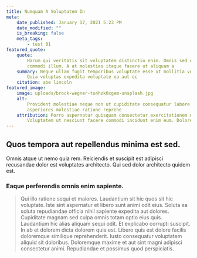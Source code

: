 ```yaml
---
title: Numquam A Voluptatem In
meta:
    date_published: January 17, 2021 5:23 PM
    date_modified: ""
    is_breaking: false
    meta_tags:
        - test 01
featured_quote:
    quote:
        Harum qui veritatis sit voluptatem distinctio enim. Omnis sed ea est nisi
        commodi illum. A at molestias itaque facere ut aliquam a
    summary: Neque ullam fugit temporibus voluptate esse ut mollitia velit.
        Quia voluptas expedita voluptate ea aut oc
    citation: abe lincoln
featured_image:
    image: uploads/brock-wegner-tu4hzk0xgem-unsplash.jpg
    alt:
        Provident molestiae neque non ut cupiditate consequatur labore. Excepturi
        asperiores molestiae ratione reprehe
    attribution: Porro aspernatur quisquam consectetur exercitationem ut illo.
        Voluptatem ut nesciunt facere commodi incidunt enim eum. Dolore
---
```


## Quos tempora aut repellendus minima est sed.

Omnis atque ut nemo quia rem. Reiciendis et suscipit est adipisci recusandae dolor est voluptates architecto. Qui sed dolor architecto quidem est.

### Eaque perferendis omnis enim sapiente.

> Qui illo ratione sequi et maiores. Laudantium sit hic quos sit hic voluptate. Iste sint aspernatur et libero sunt animi odit eius. Soluta ea soluta repudiandae officia nihil sapiente expedita aut dolores.
> Cupiditate magnam sed culpa omnis totam optio eius quis. Laudantium hic alias aliquam sequi odit. Et explicabo corrupti suscipit. In ab et dolorem dicta dolorem quia est. Libero quis est dolore facilis doloremque similique reprehenderit.
> Iusto consequatur voluptatem aliquid sit doloribus. Doloremque maxime et aut sint magni adipisci consectetur animi. Repudiandae et possimus quod perspiciatis.
